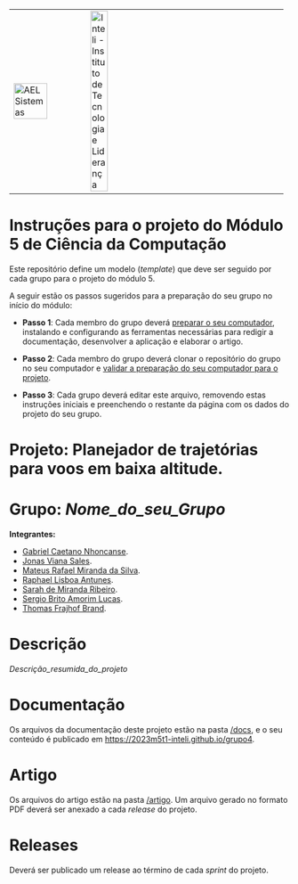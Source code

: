 <table>
<tr>
<td>
<a href= "https://ael.com.br/"><img src="https://www.ael.com.br/images/ael.png" alt="AEL Sistemas" border="0" width="70%"></a>
</td>
<td><a href= "https://www.inteli.edu.br/"><img src="https://www.inteli.edu.br/wp-content/uploads/2021/08/20172028/marca_1-2.png" alt="Inteli - Instituto de Tecnologia e Liderança" border="0" width="30%"></a>
</td>
</tr>
</table>

# Instruções para o projeto do Módulo 5 de Ciência da Computação

Este repositório define um modelo (*template*) que deve ser seguido por cada grupo para o projeto do módulo 5.

A seguir estão os passos sugeridos para a preparação do seu grupo no início do módulo:

* **Passo 1**: Cada membro do grupo deverá [preparar o seu computador](install.md), instalando e configurando as ferramentas necessárias para redigir a documentação, desenvolver a aplicação e elaborar o artigo.

* **Passo 2**: Cada membro do grupo deverá clonar o repositório do grupo no seu computador e [validar a preparação do seu computador para o projeto](validate.md).

* **Passo 3**: Cada grupo deverá editar este arquivo, removendo estas instruções iniciais e preenchendo o restante da página com os dados do projeto do seu grupo.


# Projeto: Planejador de trajetórias para voos em baixa altitude.


# Grupo: *Nome_do_seu_Grupo*

**Integrantes:**
* [Gabriel Caetano Nhoncanse](https://www.linkedin.com/in/gabrielcaetanonhoncanse/).
* [Jonas Viana Sales](https://www.linkedin.com/in/jonas-viana-sales/).
* [Mateus Rafael Miranda da Silva](https://www.linkedin.com/in/mateus-rmiranda/).
* [Raphael Lisboa Antunes](https://www.linkedin.com/in/raphael-lisboa/).
* [Sarah de Miranda Ribeiro](https://www.linkedin.com/in/sarah-ribeiro-361130195/).
* [Sergio Brito Amorim Lucas](https://www.linkedin.com/in/sergiobalucas/).
* [Thomas Frajhof Brand](https://www.linkedin.com/in/thomas-frajhof-brand-b37170238/).

# Descrição

*Descrição_resumida_do_projeto*

# Documentação

Os arquivos da documentação deste projeto estão na pasta [/docs](/docs), e o seu conteúdo é publicado em https://2023m5t1-inteli.github.io/grupo4.


# Artigo

Os arquivos do artigo estão na pasta [/artigo](/artigo). Um arquivo gerado no formato PDF deverá ser anexado a cada *release* do projeto.

# Releases

Deverá ser publicado um release ao término de cada *sprint* do projeto.
